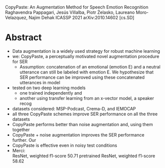 CopyPaste: An Augmentation Method for Speech Emotion Recognition
Raghavendra Pappagari, Jesús Villalba, Piotr Żelasko, Laureano Moro-Velazquez, Najim Dehak
ICASSP 2021 arXiv:2010.14602 [cs.SD]

# Abstract

* Data augmentation is a widely used strategy for robust machine learning
* we: CopyPaste, a perceptually motivated novel augmentation procedure for SER
  * Assumption: concatenation of an emotional (emotion E) and a neutral
    utterance can still be labeled with emotion E. We hypothesize that SER
    performance can be improved using these concatenated utterances in model
* tested on two deep learning models
  * one trained independently and
  * another using transfer learning from an x-vector model, a speaker recog
* datasets considered: MSP-Podcast, Crema-D, and IEMOCAP
* all three CopyPaste schemes improve SER performance on all the three datasets
* CopyPaste performs better than noise augmentation and, using them together
* CopyPaste + noise augmentation improves the SER performance further. Our
* CopyPaste is effective even in noisy test conditions
* Merci: 	
  ResNet, weighted f1-score 50.71
	pretrained ResNet, weighted f1-score 58.62
